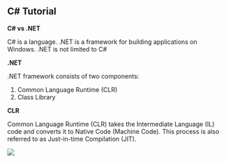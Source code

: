 <h2>C# Tutorial</h2>

**C# vs .NET**

C# is a language. .NET is a framework for building applications on Windows. .NET is not limited to C#

**.NET**

.NET framework consists of two components:

1) Common Language Runtime (CLR) 
2) Class Library

**CLR**

Common Language Runtime (CLR) takes the Intermediate Language (IL) code and converts it to Native Code (Machine Code). This process is also referred to as Just-in-time Compilation (JIT).

<img src="https://github.com/markbuckle/Csharp-Tutorial/blob/main/C%23-tutorial-img1.png">
